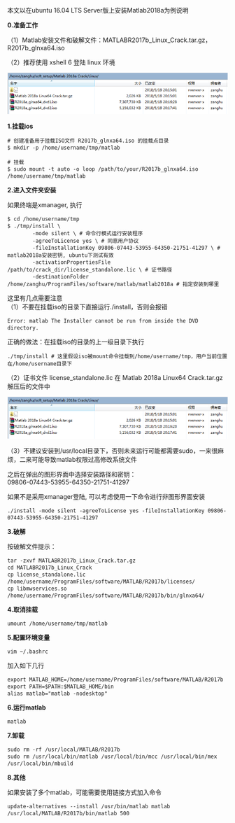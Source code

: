 本文以在ubuntu 16.04 LTS Server版上安装Matlab2018a为例说明

**0.准备工作**

（1）Matlab安装文件和破解文件：MATLABR2017b\_Linux\_Crack.tar.gz，R2017b\_glnxa64.iso

（2）推荐使用 xshell 6 登陆 linux 环境

![](/assets/linux_012_001.png)

**1.挂载ios**

```shell
# 创建准备用于挂载ISO文件 R2017b_glnxa64.iso 的挂载点目录
$ mkdir -p /home/username/tmp/matlab

# 挂载
$ sudo mount -t auto -o loop /path/to/your/R2017b_glnxa64.iso /home/username/tmp/matlab
```

**2.进入文件夹安装**

如果终端是xmanager, 执行

```shell
$ cd /home/username/tmp
$ ./tmp/install \
        -mode silent \ # 命令行模式运行安装程序
        -agreeToLicense yes \ # 同意用户协议
        -fileInstallationKey 09806-07443-53955-64350-21751-41297 \ # matlab2018a安装密钥, ubuntu下测试有效
        -activationPropertiesFile /path/to/crack_dir/license_standalone.lic \ # 证书路径
        -destinationFolder /home/zanghu/ProgramFiles/software/matlab/matlab2018a # 指定安装到哪里
```

这里有几点需要注意  
（1）不要在挂载iso的目录下直接运行./install，否则会报错

```shell
Error: matlab The Installer cannot be run from inside the DVD directory.
```

正确的做法：在挂载iso的目录的上一级目录下执行

```shell
./tmp/install # 这里假设iso被mount命令挂载到/home/username/tmp，用户当前位置在/home/username目录下
```

（2）证书文件 license\_standalone.lic 在 Matlab 2018a Linux64 Crack.tar.gz 解压后的文件中

![](/assets/linux_012_001.png)

（3）不建议安装到/usr/local目录下，否则未来运行可能都需要sudo，一来很麻烦，二来可能导致matlab权限过高修改系统文件

之后在弹出的图形界面中选择安装路径和密钥：  
09806-07443-53955-64350-21751-41297

如果不是采用xmanager登陆, 可以考虑使用一下命令进行非图形界面安装

```shell
./install -mode silent -agreeToLicense yes -fileInstallationKey 09806-07443-53955-64350-21751-41297
```

**3.破解**

按破解文件提示：

```shell
tar -zxvf MATLABR2017b_Linux_Crack.tar.gz
cd MATLABR2017b_Linux_Crack
cp license_standalone.lic /home/username/ProgramFiles/software/MATLAB/R2017b/licenses/ 
cp libmwservices.so /home/username/ProgramFiles/software/MATLAB/R2017b/bin/glnxa64/
```

**4.取消挂载**

```shell
umount /home/username/tmp/matlab
```

**5.配置环境变量**

```shell
vim ~/.bashrc
```

加入如下几行

```shell
export MATLAB_HOME=/home/username/ProgramFiles/software/MATLAB/R2017b
export PATH=$PATH:$MATLAB_HOME/bin
alias matlab="matlab -nodesktop"
```

**6.运行matlab**

```shell
matlab
```

**7.卸载**

```shell
sudo rm -rf /usr/local/MATLAB/R2017b
sudo rm /usr/local/bin/matlab /usr/local/bin/mcc /usr/local/bin/mex /usr/local/bin/mbuild
```

**8.其他**

如果安装了多个matlab，可能需要使用链接方式加入命令

```shell
update-alternatives --install /usr/bin/matlab matlab /usr/local/MATLAB/R2017b/bin/matlab 500
```



